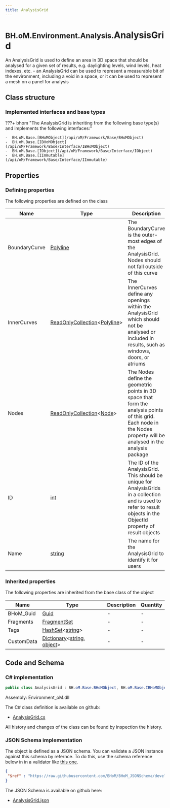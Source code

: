 ```yaml
---
title: AnalysisGrid
---
```


# <small>BH.oM.Environment.Analysis.</small>**AnalysisGrid**

An AnalysisGrid is used to define an area in 3D space that should be analysed for a given set of results, e.g. daylighting levels, wind levels, heat indexes, etc. - an AnalysisGrid can be used to represent a measurable bit of the environment, including a void in a space, or it can be used to represent a mesh on a panel for analysis

## Class structure

### Implemented interfaces and base types

???+ bhom "The AnalysisGrid is inheriting from the following base type(s) and implements the following interfaces:"

    -  BH.oM.Base.[BHoMObject](/api/oM/Framework/Base/BHoMObject)
    -  BH.oM.Base.[IBHoMObject](/api/oM/Framework/Base/Interface/IBHoMObject)
    -  BH.oM.Base.[IObject](/api/oM/Framework/Base/Interface/IObject)
    -  BH.oM.Base.[IImmutable](/api/oM/Framework/Base/Interface/IImmutable)


## Properties



### Defining properties

The following properties are defined on the class

| Name             | Type             | Description      | Quantity         |
|------------------|------------------|------------------|------------------|
| BoundaryCurve | [Polyline](/api/oM/Dimensional/Geometry/Curve/Polyline) | The BoundaryCurve is the outer-most edges of the AnalysisGrid. Nodes should not fall outside of this curve | - |
| InnerCurves | [ReadOnlyCollection](https://learn.microsoft.com/en-us/dotnet/api/System.Collections.ObjectModel.ReadOnlyCollection-1?view=netstandard-2.0)&lt;[Polyline](/api/oM/Dimensional/Geometry/Curve/Polyline)&gt; | The InnerCurves define any openings within the AnalysisGrid which should not be analysed or included in results, such as windows, doors, or atriums | - |
| Nodes | [ReadOnlyCollection](https://learn.microsoft.com/en-us/dotnet/api/System.Collections.ObjectModel.ReadOnlyCollection-1?view=netstandard-2.0)&lt;[Node](/api/oM/Analytical/Environment/Analysis/Node)&gt; | The Nodes define the geometric points in 3D space that form the analysis points of this grid. Each node in the Nodes property will be analysed in the analysis package | - |
| ID | [int](https://learn.microsoft.com/en-us/dotnet/api/System.Int32?view=netstandard-2.0) | The ID of the AnalysisGrid. This should be unique for AnalysisGrids in a collection and is used to refer to result objects in the ObjectId property of result objects | - |
| Name | [string](https://learn.microsoft.com/en-us/dotnet/api/System.String?view=netstandard-2.0) | The name for the AnalysisGrid to identify it for users | - |


### Inherited properties
The following properties are inherited from the base class of the object

| Name             | Type             | Description      | Quantity         |
|------------------|------------------|------------------|------------------|
| BHoM_Guid | [Guid](https://learn.microsoft.com/en-us/dotnet/api/System.Guid?view=netstandard-2.0) | - | - |
| Fragments | [FragmentSet](/api/oM/Framework/Base/FragmentSet) | - | - |
| Tags | [HashSet](https://learn.microsoft.com/en-us/dotnet/api/System.Collections.Generic.HashSet-1?view=netstandard-2.0)&lt;[string](https://learn.microsoft.com/en-us/dotnet/api/System.String?view=netstandard-2.0)&gt; | - | - |
| CustomData | [Dictionary](https://learn.microsoft.com/en-us/dotnet/api/System.Collections.Generic.Dictionary-2?view=netstandard-2.0)&lt;[string](https://learn.microsoft.com/en-us/dotnet/api/System.String?view=netstandard-2.0), [object](https://learn.microsoft.com/en-us/dotnet/api/System.Object?view=netstandard-2.0)&gt; | - | - |


## Code and Schema

### C# implementation

``` C# title="C#"
public class AnalysisGrid : BH.oM.Base.BHoMObject, BH.oM.Base.IBHoMObject, BH.oM.Base.IObject, BH.oM.Base.IImmutable
```

Assembly: Environment_oM.dll

The C# class definition is available on github:

- [AnalysisGrid.cs](https://github.com/BHoM/BHoM/blob/develop/Environment_oM/Analysis\AnalysisGrid.cs)

All history and changes of the class can be found by inspection the history.
### JSON Schema implementation

The object is defined as a JSON schema. You can validate a JSON instance against this schema by refernce. To do this, use the schema reference below in in a validator like [this one](https://www.jsonschemavalidator.net/).

``` json title="JSON Schema"
{
 "$ref" : "https://raw.githubusercontent.com/BHoM/BHoM_JSONSchema/develop/Environment_oM/Analysis/AnalysisGrid.json"
}
```

The JSON Schema is available on github here:

- [AnalysisGrid.json](https://github.com/BHoM/BHoM_JSONSchema/blob/develop/Environment_oM/Analysis/AnalysisGrid.json)
